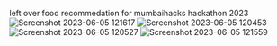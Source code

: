 left over food recommedation for mumbaihacks hackathon 2023
![Screenshot 2023-06-05 121617](https://github.com/Shubhamkharche3005/LEFT_OVER_FOOD_RECOMMENDATION/assets/93247322/a46bd71e-7585-46b0-8113-414c30699ef1)
![Screenshot 2023-06-05 120453](https://github.com/Shubhamkharche3005/LEFT_OVER_FOOD_RECOMMENDATION/assets/93247322/85584dff-d36f-4002-886e-b27fa030bca2)
![Screenshot 2023-06-05 120527](https://github.com/Shubhamkharche3005/LEFT_OVER_FOOD_RECOMMENDATION/assets/93247322/c932e152-439c-4d1a-a211-259c643a76fe)
![Screenshot 2023-06-05 121559](https://github.com/Shubhamkharche3005/LEFT_OVER_FOOD_RECOMMENDATION/assets/93247322/128f6470-9712-4a64-bc34-b74cd15ec4c1)

